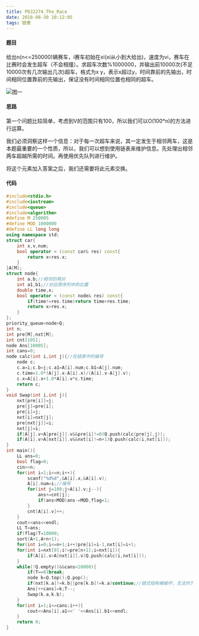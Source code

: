 ```yaml
---
title: POJ2274_The_Race
date: 2018-08-30 10:12:05
tags: 链表
---
```


#### 题目

给出n(n<=250000)辆赛车，i赛车初始在xi(xi从小到大给出)，速度为vi，赛车在比赛时会发生超车（不会相撞）。求超车次数%1000000，并输出前10000次(不足10000次有几次输出几次)超车，格式为x y，表示x超过y，时间靠前的先输出，时间相同位置靠前的先输出，保证没有时间相同位置也相同的超车。 

![图一](https://odzkskevi.qnssl.com/8c2afd22e2106d55d6c6b242ba5ef0f3?v=1531299433)

<!--more-->

#### 思路

第一个问题比较简单，考虑到V的范围只有100，所以我们可以O(100*n)的方法进行运算。

我们必须洞察这样一个信息：对于每一次超车来说，其一定发生于相邻两车，这是本题最重要的一个性质，所以，我们可以想到使用链表来维护信息。先处理出相邻两车超越所需的时间。再使用优先队列进行维护。

将这个元素加入答案之后，我们还需要将此元素交换。

#### 代码

```c++
#include<stdio.h>
#include<iostream>
#include<queue>
#include<algorithm>
#define M 250005
#define MOD 1000000
#define LL long long 
using namespace std;
struct car{
	int x,v,num;
	bool operator < (const car& res) const{
		return x<res.x;
	}
}A[M];
struct node{
	int a,b;//相邻的两对 
	int a1,b1;//对应原序列中的位置 
	double time,x;
	bool operator < (const node& res) const{
		if(time!=res.time)return time>res.time;
		return x>res.x;
	}
};
priority_queue<node>Q;
int n;
int pre[M],nxt[M];
int cnt[105];
node Ans[10005];
int cans=0;
node calc(int i,int j){//在链表中的编号 
	node c;
	c.a=i;c.b=j;c.a1=A[i].num;c.b1=A[j].num; 
	c.time=1.0*(A[j].x-A[i].x)/(A[i].v-A[j].v);
	c.x=A[i].x+1.0*A[i].v*c.time;
	return c;
}
void Swap(int i,int j){
	nxt[pre[i]]=j;
	pre[j]=pre[i];
	pre[i]=j;
	nxt[i]=nxt[j];
	pre[nxt[j]]=i;
	nxt[j]=i;
	if(A[j].v<A[pre[j]].v&&pre[i]!=0)Q.push(calc(pre[j],j));
	if(A[i].v>A[nxt[i]].v&&nxt[i]!=n+1)Q.push(calc(i,nxt[i]));
}
int main(){
	LL ans=0;
	bool flag=0;
	cin>>n;
	for(int i=1;i<=n;i++){
		scanf("%d%d",&A[i].x,&A[i].v);
		A[i].num=i;//编号 
		for(int j=100;j>A[i].v;j--){
			ans+=cnt[j];
			if(ans>MOD)ans-=MOD,flag=1;
		}
		cnt[A[i].v]++;
	}
	cout<<ans<<endl;
	LL T=ans;
	if(flag)T=10000;
	sort(A+1,A+n+1);
	for(int i=0;i<=n+1;i++)pre[i]=i-1,nxt[i]=i+1;
	for(int i=nxt[0];i!=pre[n+1];i=nxt[i]){
		if(A[i].v>A[nxt[i]].v)Q.push(calc(i,nxt[i]));
	}
	while(!Q.empty()&&cans<10000){
		if(T==0)break;
		node k=Q.top();Q.pop();
		if(nxt[k.a]!=k.b||pre[k.b]!=k.a)continue;//链式结构被破坏，无法作为答案 
		Ans[++cans]=k;T--;
		Swap(k.a,k.b);
	}
	for(int i=1;i<=cans;i++){
		cout<<Ans[i].a1<<' '<<Ans[i].b1<<endl;
	} 
	return 0;
}
```


